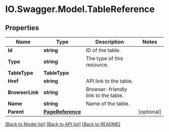 # IO.Swagger.Model.TableReference
## Properties

Name | Type | Description | Notes
------------ | ------------- | ------------- | -------------
**Id** | **string** | ID of the table. | 
**Type** | **string** | The type of this resource. | 
**TableType** | **TableType** |  | 
**Href** | **string** | API link to the table. | 
**BrowserLink** | **string** | Browser-friendly link to the table. | 
**Name** | **string** | Name of the table. | 
**Parent** | [**PageReference**](PageReference.md) |  | [optional] 

[[Back to Model list]](../README.md#documentation-for-models) [[Back to API list]](../README.md#documentation-for-api-endpoints) [[Back to README]](../README.md)

